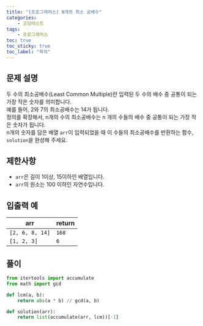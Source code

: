 ```yaml
---
title: "[프로그래머스] N개의 최소 공배수"
categories: 
    - 코딩테스트
tags: 
    - 프로그래머스
toc: true
toc_sticky: true
toc_label: "목차"
---
```


## 문제 설명

두 수의 최소공배수(Least Common Multiple)란 입력된 두 수의 배수 중 공통이 되는 가장 작은 숫자를 의미합니다.  
예를 들어, 2와 7의 최소공배수는 14가 됩니다.  
정의를 확장해서, n개의 수의 최소공배수는 n 개의 수들의 배수 중 공통이 되는 가장 작은 숫자가 됩니다.  
n개의 숫자를 담은 배열 `arr`이 입력되었을 때 이 수들의 최소공배수를 반환하는 함수, `solution`을 완성해 주세요.

## 제한사항

- `arr`은 길이 1이상, 15이하인 배열입니다.
- `arr`의 원소는 100 이하인 자연수입니다.

## 입출력 예

|arr|return|
|---|------|
|`[2, 6, 8, 14]`|`168`|
|`[1, 2, 3]`|`6`|

## 풀이

```python
from itertools import accumulate 
from math import gcd

def lcm(a, b):
    return abs(a * b) // gcd(a, b)

def solution(arr):
    return list(accumulate(arr, lcm))[-1]
```